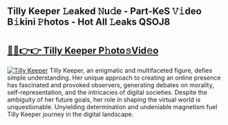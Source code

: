 ## Tilly Keeper 𝙻eaked 𝙽u𝚍e - Part-KeS 𝚅𝚒deo B𝚒kini 𝙿hotos - Hot All 𝙻eaks QSOJ8

# <h2><a href="http://ld4ztc.urlbe.top/?page=Tilly+Keeper">🔗🔗👉👉 Tilly Keeper P𝚑oto𝚜Vid𝚎o</a></h2>

[![Tilly Keeper](https://i.imgur.com/eBuTRDB.gif)](http://ld4ztc.urlbe.top/?page=Tilly+Keeper)
Tilly Keeper, an enigmatic and multifaceted figure, defies simple understanding. Her unique approach to creating an online presence has fascinated and provoked observers, generating debates on morality, self-representation, and the intricacies of digital societies. Despite the ambiguity of her future goals, her role in shaping the virtual world is unquestionable. Unyielding determination and undeniable magnetism fuel Tilly Keeper journey in the digital landscape.
